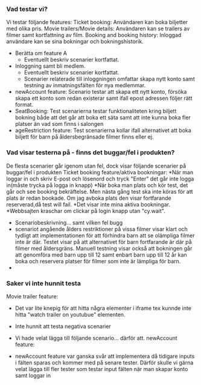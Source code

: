 ### Vad testar vi?
Vi testar följande features:
Ticket booking: Användaren kan boka biljetter med olika pris.
Movie trailers/Movie details: Användaren kan se trailers av filmer samt kortfattning av film. 
Booking and booking history: Inloggad användare kan se sina bokningar och bokningshistorik.
* Berätta om feature A
  * Eventuellt beskriv scenarier kortfattat.
* Inloggning samt bli medlem.
  * Eventuellt beskriv scenarier kortfattat.
  * Scenarier relaterade till inloggningen omfattar skapa nytt konto samt testning av inmatningsfälten för nya medlemmar.
* newAccount feature:
  Scenario testar att skapa ett nytt konto, försöka skapa ett konto som redan existerar samt ifall epost adressen följer rätt format.
* SeatBooking:
  Test scenarierna testar funktionaliteten kring biljett bokning både att det går att boka ett säta samt att inte kunna boka fler platser än vad som finns i salongen
* ageRestriction feature:
  Test scenarierna kollar ifall alternativet att boka biljett för barn på åldersbegränsade filmer finns eller ej.

 ### Vad visar testerna på - finns det buggar/fel i produkten? 
 De flesta scenarier går igenom utan fel, dock visar följande scenarier på buggar/fel i produkten
Ticket booking feature/aktiva bookningar:
*När man loggar in och skriv E-post och lösenord och tryck "Enter" det går inte logga in(måste trycka på logga in knapp)
*När boka man plats och kör test, det går och see booking bekräftelse. Men nästa gång test ska inte köras för att plats är redan bookade. Om jag avboka plats den visar fortfarande reserverad,då test will fail.
*Det visar inte mina aktiva bookningar.
*Webbsajten kraschar om clickar på login knapp utan "cy.wait".

 * Scenariobeskrivning... samt vilken fel bugg
 * scenariot angående ålders restriktioner på vissa filmer visar klart och tydligt att implementationen för att förhindra barn att se olämpliga filmer inte är där.
 Testet visar på att alternativet för barn fortfarande är där på filmer med åldersgräns. Manuell testning visar också att bokningen går att genomföra med barn upp till 12 samt enbart barn upp till 12 år kan boka och reservera platser för filmer som inte är lämpliga för barn.
 * 


### Saker vi inte hunnit testa
Movie trailer feature:
  * Det var lite knepig för att hitta några elementer i iframe tex kunnde inte hitta "watch trailer on youtubue" elementen.
  * Inte hunnit att testa negativa scenarier

  * Vi hade velat lägga till följande scenario... därför att.
newAccount feature:
  * newAccount feature var ganska svår att implementera då tidigare inputs i fälten sparas och kommer med på senare tester.
  Därför skulle vi gärna velat lägga till fler tester som testar input fälten när man skapar konto samt loggar in
